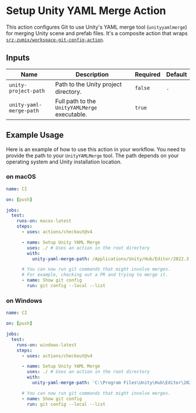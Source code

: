 # Setup Unity YAML Merge Action

This action configures Git to use Unity's YAML merge tool (`unityyamlmerge`) for merging Unity scene and prefab files. It's a composite action that wraps [`srz-zumix/workspace-git-config-action`](https://github.com/srz-zumix/workspace-git-config-action).

## Inputs

| Name                      | Description                               | Required | Default |
| ------------------------- | ----------------------------------------- | -------- | ------- |
| `unity-project-path`      | Path to the Unity project directory.      | `false`  | `.`     |
| `unity-yaml-merge-path`   | Full path to the `UnityYAMLMerge` executable. | `true`   |         |

## Example Usage

Here is an example of how to use this action in your workflow. You need to provide the path to your `UnityYAMLMerge` tool. The path depends on your operating system and Unity installation location.

### on macOS

```yaml
name: CI

on: [push]

jobs:
  test:
    runs-on: macos-latest
    steps:
      - uses: actions/checkout@v4

      - name: Setup Unity YAML Merge
        uses: ./ # Uses an action in the root directory
        with:
          unity-yaml-merge-path: /Applications/Unity/Hub/Editor/2022.3.10f1/Unity.app/Contents/Tools/UnityYAMLMerge

      # You can now run git commands that might involve merges.
      # For example, checking out a PR and trying to merge it.
      - name: Show git config
        run: git config --local --list
```

### on Windows

```yaml
name: CI

on: [push]

jobs:
  test:
    runs-on: windows-latest
    steps:
      - uses: actions/checkout@v4

      - name: Setup Unity YAML Merge
        uses: ./ # Uses an action in the root directory
        with:
          unity-yaml-merge-path: 'C:\Program Files\Unity\Hub\Editor\2022.3.10f1\Editor\Data\Tools\UnityYAMLMerge.exe'

      # You can now run git commands that might involve merges.
      - name: Show git config
        run: git config --local --list
```